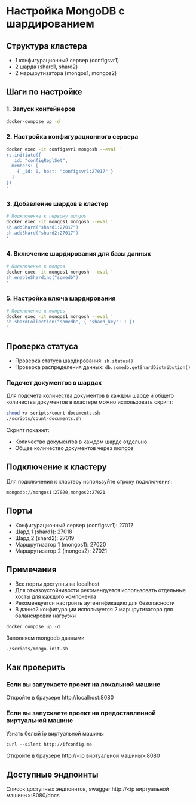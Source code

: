 # Настройка MongoDB с шардированием

## Структура кластера
- 1 конфигурационный сервер (configsvr1)
- 2 шарда (shard1, shard2)
- 2 маршрутизатора (mongos1, mongos2)

## Шаги по настройке

### 1. Запуск контейнеров
```bash
docker-compose up -d
```

### 2. Настройка конфигурационного сервера
```bash
docker exec -it configsvr1 mongosh --eval '
rs.initiate({
  _id: "configReplSet",
  members: [
    { _id: 0, host: "configsvr1:27017" }
  ]
})
'
```

### 3. Добавление шардов в кластер
```bash
# Подключение к первому mongos
docker exec -it mongos1 mongosh --eval '
sh.addShard("shard1:27017")
sh.addShard("shard2:27017")
'
```

### 4. Включение шардирования для базы данных
```bash
# Подключение к mongos
docker exec -it mongos1 mongosh --eval '
sh.enableSharding("somedb")
'
```

### 5. Настройка ключа шардирования
```bash
# Подключение к mongos
docker exec -it mongos1 mongosh --eval '
sh.shardCollection("somedb", { "shard_key": 1 })
'
```

## Проверка статуса
- Проверка статуса шардирования: `sh.status()`
- Проверка распределения данных: `db.somedb.getShardDistribution()`

### Подсчет документов в шардах
Для подсчета количества документов в каждом шарде и общего количества документов в кластере можно использовать скрипт:
```bash
chmod +x scripts/count-documents.sh
./scripts/count-documents.sh
```

Скрипт покажет:
- Количество документов в каждом шарде отдельно
- Общее количество документов через mongos

## Подключение к кластеру
Для подключения к кластеру используйте строку подключения:
```
mongodb://mongos1:27020,mongos2:27021
```

## Порты
- Конфигурационный сервер (configsvr1): 27017
- Шард 1 (shard1): 27018
- Шард 2 (shard2): 27019
- Маршрутизатор 1 (mongos1): 27020
- Маршрутизатор 2 (mongos2): 27021

## Примечания
- Все порты доступны на localhost
- Для отказоустойчивости рекомендуется использовать отдельные хосты для каждого компонента
- Рекомендуется настроить аутентификацию для безопасности
- В данной конфигурации используется 2 маршрутизатора для балансировки нагрузки

```shell
docker compose up -d
```

Заполняем mongodb данными

```shell
./scripts/mongo-init.sh
```

## Как проверить

### Если вы запускаете проект на локальной машине

Откройте в браузере http://localhost:8080

### Если вы запускаете проект на предоставленной виртуальной машине

Узнать белый ip виртуальной машины

```shell
curl --silent http://ifconfig.me
```

Откройте в браузере http://<ip виртуальной машины>:8080

## Доступные эндпоинты

Список доступных эндпоинтов, swagger http://<ip виртуальной машины>:8080/docs
